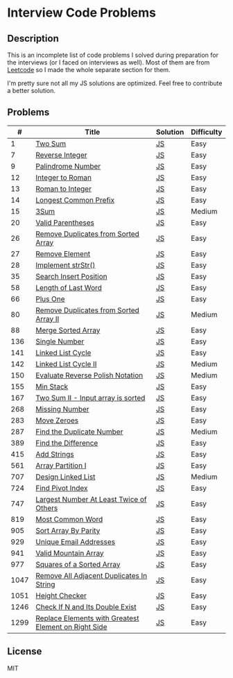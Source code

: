 # Interview Code Problems

## Description
This is an incomplete list of code problems I solved during preparation for the interviews (or I faced on interviews 
as well). Most of them are from [Leetcode](https://leetcode.com/) so I made the whole separate section for them.

I'm pretty sure not all my JS solutions are optimized. Feel free to contribute a better solution.

## Problems
| #      | Title                                             | Solution                     | Difficulty      |
| ------ | ------------------------------------------------- | -----------------------------| --------------- |
| 1      | [Two Sum](https://leetcode.com/problems/two-sum/) | [JS](/problems/leetcode/1-two-sum.js) | Easy            |
| 7      | [Reverse Integer](https://leetcode.com/problems/reverse-integer/) | [JS](/problems/leetcode/7-reverse-integer.js) | Easy            |
| 9      | [Palindrome Number](https://leetcode.com/problems/palindrome-number/) | [JS](/problems/leetcode/9-palindrome-number.js) | Easy            |
| 12     | [Integer to Roman](https://leetcode.com/problems/integer-to-roman/) | [JS](/problems/leetcode/12-integer-to-roman.js) | Easy            |
| 13     | [Roman to Integer](https://leetcode.com/problems/roman-to-integer/) | [JS](/problems/leetcode/13-roman-to-integer.js) | Easy            |
| 14     | [Longest Common Prefix](https://leetcode.com/problems/longest-common-prefix/) | [JS](/problems/leetcode/14-longest-common-prefix.js) | Easy            |
| 15     | [3Sum](https://leetcode.com/problems/3sum/) | [JS](/problems/leetcode/14-longest-common-prefix.js) | Medium            |
| 20     | [Valid Parentheses](https://leetcode.com/problems/valid-parentheses/) | [JS](/problems/leetcode/20-valid-parentheses.js) | Easy            |
| 26     | [ Remove Duplicates from Sorted Array](https://leetcode.com/problems/remove-duplicates-from-sorted-array/) | [JS](/problems/leetcode/26-remove-duplicates-from-sorted-array.js) | Easy            |
| 27     | [Remove Element](https://leetcode.com/problems/remove-element/) | [JS](/problems/leetcode/27-remove-element.js) | Easy            |
| 28     | [Implement strStr()](https://leetcode.com/problems/implement-strstr/) | [JS](/problems/leetcode/28-implement-strStr.js) | Easy            |
| 35     | [Search Insert Position](https://leetcode.com/problems/search-insert-position/) | [JS](/problems/leetcode/35-search-insert-position.js) | Easy            |
| 58     | [Length of Last Word](https://leetcode.com/problems/length-of-last-word/) | [JS](/problems/leetcode/58-length-of-last-word.js) | Easy            |
| 66     | [Plus One](https://leetcode.com/problems/plus-one/) | [JS](/problems/leetcode/66-plus-one.js) | Easy            |
| 80     | [Remove Duplicates from Sorted Array II](https://leetcode.com/problems/remove-duplicates-from-sorted-array-ii/) | [JS](/problems/leetcode/80-remove-duplicates-from-sorted-array-2.js) | Medium            |
| 88    | [Merge Sorted Array](https://leetcode.com/problems/merge-sorted-array/) | [JS](/problems/leetcode/88-merge-sorted-array.js) | Easy            |
| 136    | [Single Number](https://leetcode.com/problems/single-number/) | [JS](/problems/leetcode/136-single-number.js) | Easy            |
| 141    | [Linked List Cycle](https://leetcode.com/problems/linked-list-cycle) | [JS](/problems/leetcode/141-linked-list-cycle.js) | Easy            |
| 142    | [Linked List Cycle II](https://leetcode.com/problems/linked-list-cycle-ii/) | [JS](/problems/leetcode/142-linked-list-cycle-2.js) | Medium            |
| 150    | [Evaluate Reverse Polish Notation](https://leetcode.com/problems/evaluate-reverse-polish-notation/) | [JS](/problems/leetcode/150-evaluate-reverse-polish-notation.js) | Medium            |
| 155    | [Min Stack](https://leetcode.com/problems/min-stack/) | [JS](/problems/leetcode/155-min-stack.js) | Easy            |
| 167    | [Two Sum II - Input array is sorted](https://leetcode.com/problems/two-sum-ii-input-array-is-sorted/) | [JS](/problems/leetcode/167-two-sum-2.js) | Easy            |
| 268    | [Missing Number](https://leetcode.com/problems/missing-number/) | [JS](/problems/leetcode/268-missing-number.js) | Easy            |
| 283    | [Move Zeroes](https://leetcode.com/problems/move-zeroes/) | [JS](/problems/leetcode/283-move-zeroes.js) | Easy            |
| 287    | [Find the Duplicate Number](https://leetcode.com/problems/find-the-duplicate-number/) | [JS](/problems/leetcode/287-find-the-duplicate-number.js) | Medium            |
| 389    | [Find the Difference](https://leetcode.com/problems/find-the-difference/) | [JS](/problems/leetcode/389-find-the-difference.js) | Easy            |
| 415    | [Add Strings](https://leetcode.com/problems/add-strings/) | [JS](/problems/leetcode/415-add-strings.js) | Easy            |
| 561    | [Array Partition I](https://leetcode.com/problems/array-partition-i/) | [JS](/problems/leetcode/561-array-partition-i.js) | Easy            |
| 707    | [Design Linked List](https://leetcode.com/problems/design-linked-list/) | [JS](/problems/leetcode/707-design-linked-list.js)| Medium         |
| 724    | [Find Pivot Index](https://leetcode.com/problems/find-pivot-index/) | [JS](/problems/leetcode/724-find-pivot-index.js) | Easy            |
| 747    | [Largest Number At Least Twice of Others](https://leetcode.com/problems/largest-number-at-least-twice-of-others/) | [JS](/problems/leetcode/747-largest-number-at-least-twice-of-others.js) | Easy            |
| 819    | [Most Common Word](https://leetcode.com/problems/most-common-word/) | [JS](/problems/leetcode/819-most-common-word.js) | Easy            |
| 905    | [Sort Array By Parity](https://leetcode.com/problems/sort-array-by-parity/) | [JS](/problems/leetcode/905-sort-array-by-parity.js) | Easy            |
| 929    | [Unique Email Addresses](https://leetcode.com/problems/unique-email-addresses/) | [JS](/problems/leetcode/929-unique-email-addresses.js) | Easy            |
| 941    | [Valid Mountain Array](https://leetcode.com/problems/valid-mountain-array/) | [JS](/problems/leetcode/941-valid-mountain-array.js) | Easy            |
| 977    | [Squares of a Sorted Array](https://leetcode.com/problems/squares-of-a-sorted-array/) | [JS](/problems/leetcode/977-squares-of-a-sorted-array.js) | Easy            |
| 1047   | [Remove All Adjacent Duplicates In String](https://leetcode.com/problems/remove-all-adjacent-duplicates-in-string/) | [JS](/problems/leetcode/1047-remove-all-adjacent-duplicates-in-string.js) | Easy            |
| 1051   | [Height Checker](https://leetcode.com/problems/height-checker/) | [JS](/problems/leetcode/1051-height-checker.js) | Easy            |
| 1246   | [Check If N and Its Double Exist](https://leetcode.com/problems/check-if-n-and-its-double-exist/) | [JS](/problems/leetcode/1346-check-if-n-and-its-double-exist.js) | Easy            |
| 1299   | [Replace Elements with Greatest Element on Right Side](https://leetcode.com/problems/replace-elements-with-greatest-element-on-right-side/) | [JS](/problems/leetcode/1299-replace-elements-with-greatest-element-on-right-side.js) | Easy            |

## License
MIT
